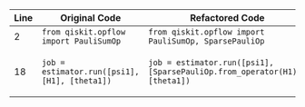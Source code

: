 | Line | Original Code | Refactored Code | Reference |
|------|---------------|-----------------|-----------|
| 2 | `from qiskit.opflow import PauliSumOp` | `from qiskit.opflow import PauliSumOp, SparsePauliOp` | |
| 18 | `job = estimator.run([psi1], [H1], [theta1])` | `job = estimator.run([psi1], [SparsePauliOp.from_operator(H1)], [theta1])` | 039bc9ef-72bf-4376-9047-3e418906d0e0 |
